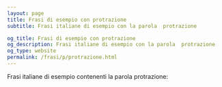 ```yaml
---
layout: page
title: Frasi di esempio con protrazione 
subtitle: Frasi italiane di esempio con la parola  protrazione

og_title: Frasi di esempio con protrazione 
og_description: Frasi italiane di esempio con la parola  protrazione
og_type: website
permalink: /frasi/p/protrazione.html
---
```


Frasi italiane di esempio contenenti la parola protrazione:


